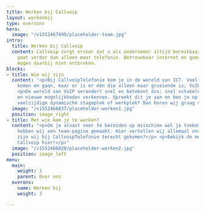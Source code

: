 ```yaml
---
title: Werken bij Callvoip
layout: werkenbij
type: oversons
hero:
  image: "/v1552467499/placeholder-team.jpg"
intro:
  title: Werken bij Callvoip
  content: Callvoip zorgt ervoor dat u als ondernemer altijd bereikbaar bent, dat
    gaat verder dan alleen maar telefonie. Betrouwbaar internet en goede apparatuur
    mogen daarbij niet ontbreken.
blocks:
- title: Wie wij zijn
  content: "<p>Bij CallvoipTelefonie kom je in de wereld van ICT. Veel technologieën
    komen en gaan, maar er is er één die alleen maar groeiende is; VoIP telefonie!</p>
    <p>De wereld van VoIP verandert snel en betekent dus: snel schakelen, bijblijven
    en nieuwe mogelijkheden verkennen. Spreekt dit je aan en ben je op zoek naar een
    veelzijdige dynamische stageplek of werkplek? Dan horen wij graag van je!</p>"
  image: "/v1552466837/placeholder-werken1.jpg"
  position: image_right
- title: Met wie kom je te werken?
  content: "<p>Om je alvast voor te bereiden op misschien wel je toekomstige collega’s,
    hebben wij een team-pagina gemaakt. Hier vertellen wij allemaal ons verhaal, hoe
    zijn wij bij CallvoipTelefonie terecht gekomen?</p> <p>Bekijk de medewerkers van
    Callvoip hier!</p>"
  image: "/v1552466820/placeholder-werken2.jpg"
  position: image_left
menu:
  main:
    weight: 3
    parent: Over ons
  overons:
    name: Werken bij
    weight: 3

---
```

